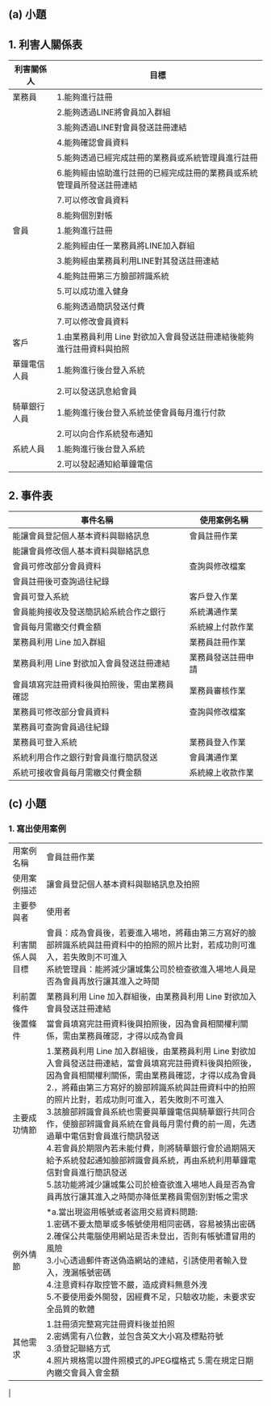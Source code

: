 ## (a) 小題
## 1. 利害人關係表
|利害關係人|目標|
|------|------|
|業務員|1.能夠進行註冊|
||2.能夠透過LINE將會員加入群組|
||3.能夠透過LINE對會員發送註冊連結|
||4.能夠確認會員資料|
||5.能夠透過已經完成註冊的業務員或系統管理員進行註冊|
||6.能夠經由協助進行註冊的已經完成註冊的業務員或系統管理員所發送註冊連結|
||7.可以修改會員資料|
||8.能夠個別對帳|
|會員|1.能夠進行註冊|
||2.能夠經由任一業務員將LINE加入群組|
||3.能夠經由業務員利用LINE對其發送註冊連結|
||4.能夠註冊第三方臉部辨識系統|
||5.可以成功進入健身|
||6.能夠透過簡訊發送付費|
||7.可以修改會員資料|
|客戶|1.由業務員利用 Line 對欲加入會員發送註冊連結後能夠進行註冊資料與拍照|
|華鐘電信人員|1.能夠進行後台登入系統|
||2.可以發送訊息給會員|
|騎華銀行人員|1.能夠進行後台登入系統並使會員每月進行付款|
||2.可以向合作系統發布通知|
|系統人員|1.能夠進行後台登入系統|
||2.可以發起通知給華鐘電信|
## 2. 事件表
|事件名稱|使用案例名稱|
|------|------|
|能讓會員登記個人基本資料與聯絡訊息|會員註冊作業|
|能讓會員修改個人基本資料與聯絡訊息||
|會員可修改部分會員資料|查詢與修改檔案|
|會員註冊後可查詢過往紀錄||
|會員可登入系統|客戶登入作業|
|會員能夠接收及發送簡訊給系統合作之銀行|系統溝通作業|
|會員每月需繳交付費金額|系統線上付款作業|
|業務員利用 Line 加入群組|業務員註冊作業|
|業務員利用 Line 對欲加入會員發送註冊連結|業務員發送註冊申請|
|會員填寫完註冊資料後與拍照後，需由業務員確認|業務員審核作業|
|業務員可修改部分會員資料|查詢與修改檔案|
|業務員可查詢會員過往紀錄||
|業務員可登入系統|業務員登入作業|
|系統利用合作之銀行對會員進行簡訊發送|會員溝通作業|
|系統可接收會員每月需繳交付費金額|系統線上收款作業|

## (c) 小題
### 1. 寫出使用案例

<table>
    <tr>
        <td>用案例名稱</td>
        <td>會員註冊作業</td>
    </tr>
    <tr>
        <td>使用案例描述</td>
        <td>讓會員登記個人基本資料與聯絡訊息及拍照</td>
    </tr>
    <tr>
        <td>主要參與者</td>
        <td>使用者</td>
    </tr>
    <tr>
        <td>利害關係人與目標</td>
        <td>會員：成為會員後，若要進入場地，將藉由第三方寫好的臉部辨識系統與註冊資料中的拍照的照片比對，若成功則可進入，若失敗則不可進入<br>
          系統管理員：能將減少讓城集公司於檢查欲進入場地人員是否為會員再放行讓其進入之時間</td>
    </tr>
    <tr>
        <td>利前置條件</td>
        <td>業務員利用 Line 加入群組後，由業務員利用 Line 對欲加入會員發送註冊連結</td>
    </tr>
    <tr>
        <td>後置條件</td>
        <td>當會員填寫完註冊資料後與拍照後，因為會員相關權利關係，需由業務員確認，才得以成為會員</td>
    </tr>
    <tr>
        <td>主要成功情節</td>
        <td>1.業務員利用 Line 加入群組後，由業務員利用 Line 對欲加入會員發送註冊連結，當會員填寫完註冊資料後與拍照後，因為會員相關權利關係，需由業務員確認，才得以成為會員<br>
            2.，將藉由第三方寫好的臉部辨識系統與註冊資料中的拍照的照片比對，若成功則可進入，若失敗則不可進入<br>
            3.該臉部辨識會員系統也需要與華鐘電信與騎華銀行共同合作，使臉部辨識會員系統在會員每月需付費的前一周，先透過華中電信對會員進行簡訊發送<br>
            4.若會員於期限內若未能付費，則將騎華銀行會於過期隔天給予系統發起通知臉部辨識會員系統，再由系統利用華鐘電信對會員進行簡訊發送<br>
            5.該功能將減少讓城集公司於檢查欲進入場地人員是否為會員再放行讓其進入之時間亦降低業務員需個別對帳之需求
      </td>
    </tr>
    <tr>
        <td>例外情節</td>
        <td>*a.當出現盜用帳號或者盜用交易資料問題:<br>
            1.密碼不要太簡單或多帳號使用相同密碼，容易被猜出密碼<br>
            2.確保公共電腦使用網站是否未登出，否則有帳號遭冒用的風險<br>
            3.小心透過郵件寄送偽造網站的連結，引誘使用者輸入登入，洩漏帳號密碼<br>
            4.注意資料存取控管不嚴，造成資料無意外洩<br>
            5.不要使用委外開發，因經費不足，只驗收功能，未要求安全品質的軟體<br>
      </td>
    </tr>
    <tr>
        <td>其他需求</td>
        <td>1.註冊須完整寫完註冊資料後並拍照<br>
            2.密媽需有八位數，並包含英文大小寫及標點符號<br>
            3.須登記聯絡方式<br>
            4.照片規格需以證件照模式的JPEG檔格式
            5.需在規定日期內繳交會員入會金額
      </td>
    </tr>
</table>|
